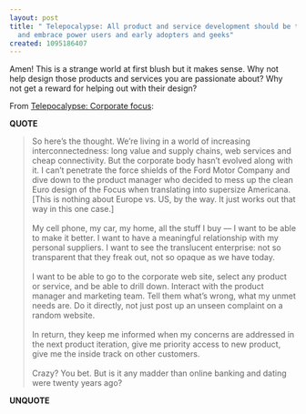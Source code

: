 ```yaml
---
layout: post
title: " Telepocalypse: All product and service development should be transparent
  and embrace power users and early adopters and geeks"
created: 1095186407
---
```

<p>
Amen! This is a strange world at first blush but it makes sense. Why not help design those products and services you are passionate about? Why not get a reward for helping out with their design?
</p><p>
From <a href="http://www.telepocalypse.net/archives/000461.html#comments">Telepocalypse: Corporate focus</a>:
</p><p>
<strong>QUOTE</strong>
</p><blockquote>
So here&#8217;s the thought. We&#8217;re living in a world of increasing interconnectedness: long value and supply chains, web services and cheap connectivity. But the corporate body hasn&#8217;t evolved along with it. I can&#8217;t penetrate the force shields of the Ford Motor Company and dive down to the product manager who decided to mess up the clean Euro design of the Focus when translating into supersize Americana. [This is nothing about Europe vs. US, by the way. It just works out that way in this one case.]
<br />
<br />My cell phone, my car, my home, all the stuff I buy &#8212; I want to be able to make it better. I want to have a meaningful relationship with my personal suppliers. I want to see the translucent enterprise: not so transparent that they freak out, not so opaque as we have today.
<br />
<br />I want to be able to go to the corporate web site, select any product or service, and be able to drill down. Interact with the product manager and marketing team. Tell them what&#8217;s wrong, what my unmet needs are. Do it directly, not just post up an unseen complaint on a random website.
<br />
<br />In return, they keep me informed when my concerns are addressed in the next product iteration, give me priority access to new product, give me the inside track on other customers.
<br />
<br />Crazy? You bet. But is it any madder than online banking and dating were twenty years ago?
</blockquote><p>
<strong>UNQUOTE</strong>
</p>

